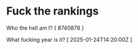 # Fuck the rankings

Who the hell am I?
{ 8740878 }

What fucking year is it?
[ 2025-01-24T14:20:00Z ]
